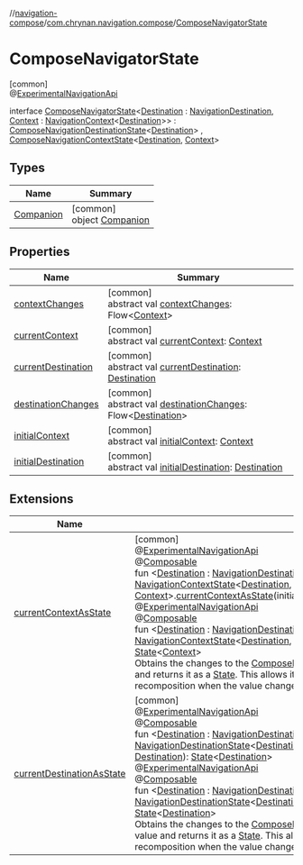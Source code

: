 //[navigation-compose](../../../index.md)/[com.chrynan.navigation.compose](../index.md)/[ComposeNavigatorState](index.md)

# ComposeNavigatorState

[common]\
@[ExperimentalNavigationApi](../../../../navigation-core/navigation-core/com.chrynan.navigation/-experimental-navigation-api/index.md)

interface [ComposeNavigatorState](index.md)&lt;[Destination](index.md) : [NavigationDestination](../../../../navigation-core/com.chrynan.navigation/-navigation-destination/index.md), [Context](index.md) : [NavigationContext](../../../../navigation-core/navigation-core/com.chrynan.navigation/-navigation-context/index.md)&lt;[Destination](index.md)&gt;&gt; : [ComposeNavigationDestinationState](../-compose-navigation-destination-state/index.md)&lt;[Destination](index.md)&gt; , [ComposeNavigationContextState](../-compose-navigation-context-state/index.md)&lt;[Destination](index.md), [Context](index.md)&gt;

## Types

| Name | Summary |
|---|---|
| [Companion](-companion/index.md) | [common]<br>object [Companion](-companion/index.md) |

## Properties

| Name | Summary |
|---|---|
| [contextChanges](index.md#-1880294209%2FProperties%2F-1093353005) | [common]<br>abstract val [contextChanges](index.md#-1880294209%2FProperties%2F-1093353005): Flow&lt;[Context](index.md)&gt; |
| [currentContext](index.md#-822285539%2FProperties%2F-1093353005) | [common]<br>abstract val [currentContext](index.md#-822285539%2FProperties%2F-1093353005): [Context](index.md) |
| [currentDestination](index.md#1047421983%2FProperties%2F-1093353005) | [common]<br>abstract val [currentDestination](index.md#1047421983%2FProperties%2F-1093353005): [Destination](index.md) |
| [destinationChanges](index.md#1416376863%2FProperties%2F-1093353005) | [common]<br>abstract val [destinationChanges](index.md#1416376863%2FProperties%2F-1093353005): Flow&lt;[Destination](index.md)&gt; |
| [initialContext](index.md#-1520396056%2FProperties%2F-1093353005) | [common]<br>abstract val [initialContext](index.md#-1520396056%2FProperties%2F-1093353005): [Context](index.md) |
| [initialDestination](index.md#-1134545814%2FProperties%2F-1093353005) | [common]<br>abstract val [initialDestination](index.md#-1134545814%2FProperties%2F-1093353005): [Destination](index.md) |

## Extensions

| Name | Summary |
|---|---|
| [currentContextAsState](../current-context-as-state.md) | [common]<br>@[ExperimentalNavigationApi](../../../../navigation-core/navigation-core/com.chrynan.navigation/-experimental-navigation-api/index.md)<br>@[Composable](https://developer.android.com/reference/kotlin/androidx/compose/runtime/Composable.html)<br>fun &lt;[Destination](../current-context-as-state.md) : [NavigationDestination](../../../../navigation-core/com.chrynan.navigation/-navigation-destination/index.md), [Context](../current-context-as-state.md) : [NavigationContext](../../../../navigation-core/navigation-core/com.chrynan.navigation/-navigation-context/index.md)&lt;[Destination](../current-context-as-state.md)&gt;&gt; [NavigationContextState](../../../../navigation-core/navigation-core/com.chrynan.navigation/-navigation-context-state/index.md)&lt;[Destination](../current-context-as-state.md), [Context](../current-context-as-state.md)&gt;.[currentContextAsState](../current-context-as-state.md)(initialCurrentContext: [Context](../current-context-as-state.md)): [State](https://developer.android.com/reference/kotlin/androidx/compose/runtime/State.html)&lt;[Context](../current-context-as-state.md)&gt;<br>@[ExperimentalNavigationApi](../../../../navigation-core/navigation-core/com.chrynan.navigation/-experimental-navigation-api/index.md)<br>@[Composable](https://developer.android.com/reference/kotlin/androidx/compose/runtime/Composable.html)<br>fun &lt;[Destination](../current-context-as-state.md) : [NavigationDestination](../../../../navigation-core/com.chrynan.navigation/-navigation-destination/index.md), [Context](../current-context-as-state.md) : [NavigationContext](../../../../navigation-core/navigation-core/com.chrynan.navigation/-navigation-context/index.md)&lt;[Destination](../current-context-as-state.md)&gt;&gt; [NavigationContextState](../../../../navigation-core/navigation-core/com.chrynan.navigation/-navigation-context-state/index.md)&lt;[Destination](../current-context-as-state.md), [Context](../current-context-as-state.md)&gt;.[currentContextAsState](../current-context-as-state.md)(): [State](https://developer.android.com/reference/kotlin/androidx/compose/runtime/State.html)&lt;[Context](../current-context-as-state.md)&gt;<br>Obtains the changes to the [ComposeNavigationContextState.currentContext](../../../../navigation-compose/com.chrynan.navigation.compose/-compose-navigation-context-state/current-context.md) value and returns it as a [State](https://developer.android.com/reference/kotlin/androidx/compose/runtime/State.html). This allows it to be used in a [Composable](https://developer.android.com/reference/kotlin/androidx/compose/runtime/Composable.html) and cause recomposition when the value changes. |
| [currentDestinationAsState](../current-destination-as-state.md) | [common]<br>@[ExperimentalNavigationApi](../../../../navigation-core/navigation-core/com.chrynan.navigation/-experimental-navigation-api/index.md)<br>@[Composable](https://developer.android.com/reference/kotlin/androidx/compose/runtime/Composable.html)<br>fun &lt;[Destination](../current-destination-as-state.md) : [NavigationDestination](../../../../navigation-core/com.chrynan.navigation/-navigation-destination/index.md)&gt; [NavigationDestinationState](../../../../navigation-core/navigation-core/com.chrynan.navigation/-navigation-destination-state/index.md)&lt;[Destination](../current-destination-as-state.md)&gt;.[currentDestinationAsState](../current-destination-as-state.md)(initialCurrentKey: [Destination](../current-destination-as-state.md)): [State](https://developer.android.com/reference/kotlin/androidx/compose/runtime/State.html)&lt;[Destination](../current-destination-as-state.md)&gt;<br>@[ExperimentalNavigationApi](../../../../navigation-core/navigation-core/com.chrynan.navigation/-experimental-navigation-api/index.md)<br>@[Composable](https://developer.android.com/reference/kotlin/androidx/compose/runtime/Composable.html)<br>fun &lt;[Destination](../current-destination-as-state.md) : [NavigationDestination](../../../../navigation-core/com.chrynan.navigation/-navigation-destination/index.md)&gt; [NavigationDestinationState](../../../../navigation-core/navigation-core/com.chrynan.navigation/-navigation-destination-state/index.md)&lt;[Destination](../current-destination-as-state.md)&gt;.[currentDestinationAsState](../current-destination-as-state.md)(): [State](https://developer.android.com/reference/kotlin/androidx/compose/runtime/State.html)&lt;[Destination](../current-destination-as-state.md)&gt;<br>Obtains the changes to the [ComposeNavigationDestinationState.currentDestination](../../../../navigation-compose/com.chrynan.navigation.compose/-compose-navigation-destination-state/current-destination.md) value and returns it as a [State](https://developer.android.com/reference/kotlin/androidx/compose/runtime/State.html). This allows it to be used in a [Composable](https://developer.android.com/reference/kotlin/androidx/compose/runtime/Composable.html) and cause recomposition when the value changes. |
